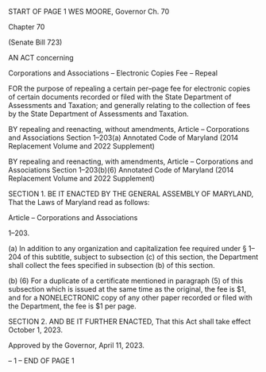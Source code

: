 START OF PAGE 1
WES MOORE, Governor Ch. 70

Chapter 70

(Senate Bill 723)

AN ACT concerning

Corporations and Associations – Electronic Copies Fee – Repeal

FOR the purpose of repealing a certain per–page fee for electronic copies of certain
documents recorded or filed with the State Department of Assessments and
Taxation; and generally relating to the collection of fees by the State Department of
Assessments and Taxation.

BY repealing and reenacting, without amendments,
Article – Corporations and Associations
Section 1–203(a)
Annotated Code of Maryland
(2014 Replacement Volume and 2022 Supplement)

BY repealing and reenacting, with amendments,
Article – Corporations and Associations
Section 1–203(b)(6)
Annotated Code of Maryland
(2014 Replacement Volume and 2022 Supplement)

SECTION 1. BE IT ENACTED BY THE GENERAL ASSEMBLY OF MARYLAND,
That the Laws of Maryland read as follows:

Article – Corporations and Associations

1–203.

(a) In addition to any organization and capitalization fee required under § 1–204
of this subtitle, subject to subsection (c) of this section, the Department shall collect the fees
specified in subsection (b) of this section.

(b) (6) For a duplicate of a certificate mentioned in paragraph (5) of this
subsection which is issued at the same time as the original, the fee is $1, and for a
NONELECTRONIC copy of any other paper recorded or filed with the Department, the fee
is $1 per page.

SECTION 2. AND BE IT FURTHER ENACTED, That this Act shall take effect
October 1, 2023.

Approved by the Governor, April 11, 2023.

– 1 –
END OF PAGE 1